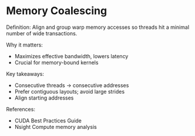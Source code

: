 # Memory Coalescing

Definition: Align and group warp memory accesses so threads hit a minimal number of wide transactions.

Why it matters:
- Maximizes effective bandwidth, lowers latency
- Crucial for memory-bound kernels

Key takeaways:
- Consecutive threads -> consecutive addresses
- Prefer contiguous layouts; avoid large strides
- Align starting addresses

References:
- CUDA Best Practices Guide
- Nsight Compute memory analysis
